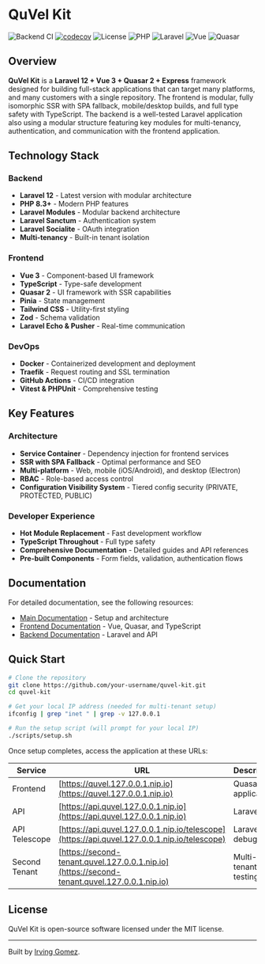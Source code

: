 # QuVel Kit

![Backend CI](https://github.com/ItsIrv/quvel-kit/actions/workflows/backend-ci.yml/badge.svg)
[![codecov](https://codecov.io/gh/ItsIrv/quvel-kit/branch/main/graph/badge.svg)](https://codecov.io/gh/ItsIrv/quvel-kit)
![License](https://img.shields.io/github/license/ItsIrv/quvel-kit)
![PHP](https://img.shields.io/badge/PHP-8.3-purple)
![Laravel](https://img.shields.io/badge/Laravel-12-red)
![Vue](https://img.shields.io/badge/Vue-3.x-42b883)
![Quasar](https://img.shields.io/badge/Quasar-2.x-blue)

## Overview

**QuVel Kit** is a **Laravel 12 + Vue 3 + Quasar 2 + Express** framework designed for building full-stack applications that can target many platforms, and many customers with a single repository. The frontend is modular, fully isomorphic SSR with SPA fallback, mobile/desktop builds, and full type safety with TypeScript. The backend is a well-tested Laravel application also using a modular structure featuring key modules for multi-tenancy, authentication, and communication with the frontend application.

## Technology Stack

### Backend

- **Laravel 12** - Latest version with modular architecture
- **PHP 8.3+** - Modern PHP features
- **Laravel Modules** - Modular backend architecture
- **Laravel Sanctum** - Authentication system
- **Laravel Socialite** - OAuth integration
- **Multi-tenancy** - Built-in tenant isolation

### Frontend

- **Vue 3** - Component-based UI framework
- **TypeScript** - Type-safe development
- **Quasar 2** - UI framework with SSR capabilities
- **Pinia** - State management
- **Tailwind CSS** - Utility-first styling
- **Zod** - Schema validation
- **Laravel Echo & Pusher** - Real-time communication

### DevOps

- **Docker** - Containerized development and deployment
- **Traefik** - Request routing and SSL termination
- **GitHub Actions** - CI/CD integration
- **Vitest & PHPUnit** - Comprehensive testing

## Key Features

### Architecture

- **Service Container** - Dependency injection for frontend services
- **SSR with SPA Fallback** - Optimal performance and SEO
- **Multi-platform** - Web, mobile (iOS/Android), and desktop (Electron)
- **RBAC** - Role-based access control
- **Configuration Visibility System** - Tiered config security (PRIVATE, PROTECTED, PUBLIC)

### Developer Experience

- **Hot Module Replacement** - Fast development workflow
- **TypeScript Throughout** - Full type safety
- **Comprehensive Documentation** - Detailed guides and API references
- **Pre-built Components** - Form fields, validation, authentication flows

## Documentation

For detailed documentation, see the following resources:

- [Main Documentation](docs/README.md) - Setup and architecture
- [Frontend Documentation](docs/frontend/README.md) - Vue, Quasar, and TypeScript
- [Backend Documentation](docs/backend/README.md) - Laravel and API

## Quick Start

```bash
# Clone the repository
git clone https://github.com/your-username/quvel-kit.git
cd quvel-kit

# Get your local IP address (needed for multi-tenant setup)
ifconfig | grep "inet " | grep -v 127.0.0.1

# Run the setup script (will prompt for your local IP)
./scripts/setup.sh
```

Once setup completes, access the application at these URLs:

| Service | URL | Description |
|---------|-----|-------------|
| Frontend | [https://quvel.127.0.0.1.nip.io](https://quvel.127.0.0.1.nip.io) | Quasar SSR application |
| API | [https://api.quvel.127.0.0.1.nip.io](https://api.quvel.127.0.0.1.nip.io) | Laravel API |
| API Telescope | [https://api.quvel.127.0.0.1.nip.io/telescope](https://api.quvel.127.0.0.1.nip.io/telescope) | Laravel debugging |
| Second Tenant | [https://second-tenant.quvel.127.0.0.1.nip.io](https://second-tenant.quvel.127.0.0.1.nip.io) | Multi-tenant testing |

## License

QuVel Kit is open-source software licensed under the MIT license.

---

Built by [Irving Gomez](https://irv.codes).
